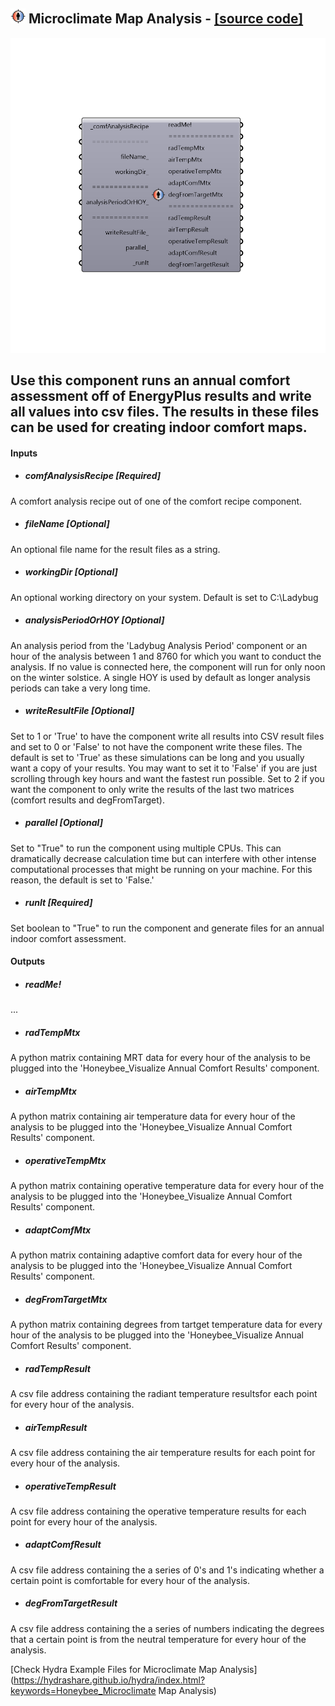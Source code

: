 ## ![](../../images/icons/Microclimate_Map_Analysis.png) Microclimate Map Analysis - [[source code]](https://github.com/mostaphaRoudsari/honeybee/tree/master/src/Honeybee_Microclimate%20Map%20Analysis.py)

![](../../images/components/Microclimate_Map_Analysis.png)

Use this component runs an annual comfort assessment off of EnergyPlus results and write all values into csv files.
 The results in these files can be used for creating indoor comfort maps.
 -
 

#### Inputs
* ##### comfAnalysisRecipe [Required]
A comfort analysis recipe out of one of the comfort recipe component.
* ##### fileName [Optional]
An optional file name for the result files as a string.
* ##### workingDir [Optional]
An optional working directory on your system. Default is set to C:\Ladybug
* ##### analysisPeriodOrHOY [Optional]
An analysis period from the 'Ladybug Analysis Period' component or an hour of the analysis between 1 and 8760 for which you want to conduct the analysis. If no value is connected here, the component will run for only noon on the winter solstice.  A single HOY is used by default as longer analysis periods can take a very long time.
* ##### writeResultFile [Optional]
Set to 1 or 'True' to have the component write all results into CSV result files and set to 0 or 'False' to not have the component write these files.  The default is set to 'True' as these simulations can be long and you usually want a copy of your results.  You may want to set it to 'False' if you are just scrolling through key hours and want the fastest run possible.  Set to 2 if you want the component to only write the results of the last two matrices (comfort results and degFromTarget).
* ##### parallel [Optional]
Set to "True" to run the component using multiple CPUs.  This can dramatically decrease calculation time but can interfere with other intense computational processes that might be running on your machine.  For this reason, the default is set to 'False.'
* ##### runIt [Required]
Set boolean to "True" to run the component and generate files for an annual indoor comfort assessment.

#### Outputs
* ##### readMe!
...
* ##### radTempMtx
A python matrix containing MRT data for every hour of the analysis to be plugged into the 'Honeybee_Visualize Annual Comfort Results' component.
* ##### airTempMtx
A python matrix containing air temperature data for every hour of the analysis to be plugged into the 'Honeybee_Visualize Annual Comfort Results' component.
* ##### operativeTempMtx
A python matrix containing operative temperature data for every hour of the analysis to be plugged into the 'Honeybee_Visualize Annual Comfort Results' component.
* ##### adaptComfMtx
A python matrix containing adaptive comfort data for every hour of the analysis to be plugged into the 'Honeybee_Visualize Annual Comfort Results' component.
* ##### degFromTargetMtx
A python matrix containing degrees from tartget temperature data for every hour of the analysis to be plugged into the 'Honeybee_Visualize Annual Comfort Results' component.
* ##### radTempResult
A csv file address containing the radiant temperature resultsfor each point for every hour of the analysis.
* ##### airTempResult
A csv file address containing the air temperature results for each point for every hour of the analysis.
* ##### operativeTempResult
A csv file address containing the operative temperature results for each point for every hour of the analysis.
* ##### adaptComfResult
A csv file address containing the a series of 0's and 1's indicating whether a certain point is comfortable for every hour of the analysis.
* ##### degFromTargetResult
A csv file address containing the a series of numbers indicating the degrees that a certain point is from the neutral temperature for every hour of the analysis.


[Check Hydra Example Files for Microclimate Map Analysis](https://hydrashare.github.io/hydra/index.html?keywords=Honeybee_Microclimate Map Analysis)